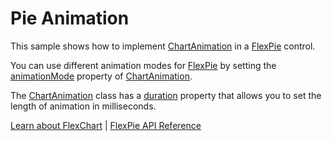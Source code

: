 Pie Animation
=============

This sample shows how to implement [ChartAnimation](https://www.grapecity.com/wijmo/api/classes/wijmo_chart_animation.chartanimation.html) in a [FlexPie](https://www.grapecity.com/wijmo/api/classes/wijmo_chart.flexpie.html) control.

You can use different animation modes for [FlexPie](https://www.grapecity.com/wijmo/api/classes/wijmo_chart.flexpie.html) by setting the [animationMode](https://www.grapecity.com/wijmo/api/classes/wijmo_chart_animation.chartanimation.html#animationmode) property of [ChartAnimation](https://www.grapecity.com/wijmo/api/classes/wijmo_chart_animation.chartanimation.html).

The [ChartAnimation](https://www.grapecity.com/wijmo/api/classes/wijmo_chart_animation.chartanimation.html) class has a [duration](https://www.grapecity.com/wijmo/api/classes/wijmo_chart_animation.chartanimation.html#duration) property that allows you to set the length of animation in milliseconds.

[Learn about FlexChart](https://www.grapecity.com/wijmo-flexchart) | [FlexPie API Reference](https://www.grapecity.com/wijmo/api/classes/wijmo_chart.flexpie.html)